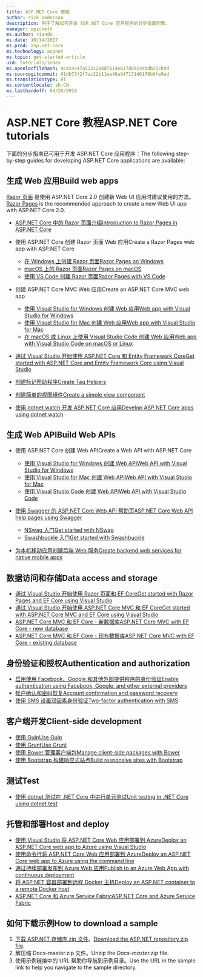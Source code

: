 ```yaml
---
title: ASP.NET Core 教程
author: rick-anderson
description: 用于了解如何开发 ASP.NET Core 应用程序的分步指南列表。
manager: wpickett
ms.author: riande
ms.date: 10/14/2017
ms.prod: asp.net-core
ms.technology: aspnet
ms.topic: get-started-article
uid: tutorials/index
ms.openlocfilehash: 9cd14a47a512c2a887614e617dd914dbdb25cb9d
ms.sourcegitcommit: 01db73f2f7ac22b11ea48a947131d6176b0fe9ad
ms.translationtype: HT
ms.contentlocale: zh-CN
ms.lasthandoff: 04/26/2018
---
```

# <a name="aspnet-core-tutorials"></a><span data-ttu-id="6b33a-103">ASP.NET Core 教程</span><span class="sxs-lookup"><span data-stu-id="6b33a-103">ASP.NET Core tutorials</span></span>

<span data-ttu-id="6b33a-104">下面的分步指南已可用于开发 ASP.NET Core 应用程序：</span><span class="sxs-lookup"><span data-stu-id="6b33a-104">The following step-by-step guides for developing ASP.NET Core applications are available:</span></span>

## <a name="build-web-apps"></a><span data-ttu-id="6b33a-105">生成 Web 应用</span><span class="sxs-lookup"><span data-stu-id="6b33a-105">Build web apps</span></span>

<span data-ttu-id="6b33a-106">[Razor 页面](xref:mvc/razor-pages/index) 是使用 ASP.NET Core 2.0 创建新 Web UI 应用时建议使用的方法。</span><span class="sxs-lookup"><span data-stu-id="6b33a-106">[Razor Pages](xref:mvc/razor-pages/index) is the recommended approach to create a new Web UI app with ASP.NET Core 2.0.</span></span>

* [<span data-ttu-id="6b33a-107">ASP.NET Core 中的 Razor 页面介绍</span><span class="sxs-lookup"><span data-stu-id="6b33a-107">Introduction to Razor Pages in ASP.NET Core</span></span>](xref:mvc/razor-pages/index)
* <span data-ttu-id="6b33a-108">使用 ASP.NET Core 创建 Razor 页面 Web 应用</span><span class="sxs-lookup"><span data-stu-id="6b33a-108">Create a Razor Pages web app with ASP.NET Core</span></span>

   * [<span data-ttu-id="6b33a-109">在 Windows 上创建 Razor 页面</span><span class="sxs-lookup"><span data-stu-id="6b33a-109">Razor Pages on Windows</span></span>](xref:tutorials/razor-pages/index)
   * [<span data-ttu-id="6b33a-110">macOS 上的 Razor 页面</span><span class="sxs-lookup"><span data-stu-id="6b33a-110">Razor Pages on macOS</span></span>](xref:tutorials/razor-pages-mac/index)
   * [<span data-ttu-id="6b33a-111">使用 VS Code 创建 Razor 页面</span><span class="sxs-lookup"><span data-stu-id="6b33a-111">Razor Pages with VS Code</span></span>](xref:tutorials/razor-pages-vsc/index)  

* <span data-ttu-id="6b33a-112">创建 ASP.NET Core MVC Web 应用</span><span class="sxs-lookup"><span data-stu-id="6b33a-112">Create an ASP.NET Core MVC web app</span></span>

   * [<span data-ttu-id="6b33a-113">使用 Visual Studio for Windows 创建 Web 应用</span><span class="sxs-lookup"><span data-stu-id="6b33a-113">Web app with Visual Studio for Windows</span></span>](xref:tutorials/first-mvc-app/index)
   * [<span data-ttu-id="6b33a-114">使用 Visual Studio for Mac 创建 Web 应用</span><span class="sxs-lookup"><span data-stu-id="6b33a-114">Web app with Visual Studio for Mac</span></span>](xref:tutorials/first-mvc-app-mac/index)
   * [<span data-ttu-id="6b33a-115">在 macOS 或 Linux 上使用 Visual Studio Code 创建 Web 应用</span><span class="sxs-lookup"><span data-stu-id="6b33a-115">Web app with Visual Studio Code on macOS or Linux</span></span>](xref:tutorials/first-mvc-app-xplat/index)

* [<span data-ttu-id="6b33a-116">通过 Visual Studio 开始使用 ASP.NET Core 和 Entity Framework Core</span><span class="sxs-lookup"><span data-stu-id="6b33a-116">Get started with ASP.NET Core and Entity Framework Core using Visual Studio</span></span>](xref:data/ef-mvc/index)
* [<span data-ttu-id="6b33a-117">创建标记帮助程序</span><span class="sxs-lookup"><span data-stu-id="6b33a-117">Create Tag Helpers</span></span>](xref:mvc/views/tag-helpers/authoring)
* [<span data-ttu-id="6b33a-118">创建简单的视图组件</span><span class="sxs-lookup"><span data-stu-id="6b33a-118">Create a simple view component</span></span>](xref:mvc/views/view-components#walkthrough-creating-a-simple-view-component)
* [<span data-ttu-id="6b33a-119">使用 dotnet watch 开发 ASP.NET Core 应用</span><span class="sxs-lookup"><span data-stu-id="6b33a-119">Develop ASP.NET Core apps using dotnet watch</span></span>](xref:tutorials/dotnet-watch)

## <a name="build-web-apis"></a><span data-ttu-id="6b33a-120">生成 Web API</span><span class="sxs-lookup"><span data-stu-id="6b33a-120">Build Web APIs</span></span>
* <span data-ttu-id="6b33a-121">使用 ASP.NET Core 创建 Web API</span><span class="sxs-lookup"><span data-stu-id="6b33a-121">Create a Web API with ASP.NET Core</span></span>

  * [<span data-ttu-id="6b33a-122">使用 Visual Studio for Windows 创建 Web API</span><span class="sxs-lookup"><span data-stu-id="6b33a-122">Web API with Visual Studio for Windows</span></span>](xref:tutorials/first-web-api)
  * [<span data-ttu-id="6b33a-123">使用 Visual Studio for Mac 创建 Web API</span><span class="sxs-lookup"><span data-stu-id="6b33a-123">Web API with Visual Studio for Mac</span></span>](xref:tutorials/first-web-api-mac)
  * [<span data-ttu-id="6b33a-124">使用 Visual Studio Code 创建 Web API</span><span class="sxs-lookup"><span data-stu-id="6b33a-124">Web API with Visual Studio Code</span></span>](xref:tutorials/web-api-vsc)

* [<span data-ttu-id="6b33a-125">使用 Swagger 的 ASP.NET Core Web API 帮助页</span><span class="sxs-lookup"><span data-stu-id="6b33a-125">ASP.NET Core Web API help pages using Swagger</span></span>](xref:tutorials/web-api-help-pages-using-swagger)
  * [<span data-ttu-id="6b33a-126">NSwag 入门</span><span class="sxs-lookup"><span data-stu-id="6b33a-126">Get started with NSwag</span></span>](xref:tutorials/get-started-with-nswag)
  * [<span data-ttu-id="6b33a-127">Swashbuckle 入门</span><span class="sxs-lookup"><span data-stu-id="6b33a-127">Get started with Swashbuckle</span></span>](xref:tutorials/get-started-with-swashbuckle)

* [<span data-ttu-id="6b33a-128">为本机移动应用创建后端 Web 服务</span><span class="sxs-lookup"><span data-stu-id="6b33a-128">Create backend web services for native mobile apps</span></span>](xref:mobile/native-mobile-backend)

## <a name="data-access-and-storage"></a><span data-ttu-id="6b33a-129">数据访问和存储</span><span class="sxs-lookup"><span data-stu-id="6b33a-129">Data access and storage</span></span>
* [<span data-ttu-id="6b33a-130">通过 Visual Studio 开始使用 Razor 页面和 EF Core</span><span class="sxs-lookup"><span data-stu-id="6b33a-130">Get started with Razor Pages and EF Core using Visual Studio</span></span>](xref:data/ef-rp/intro)
* [<span data-ttu-id="6b33a-131">通过 Visual Studio 开始使用 ASP.NET Core MVC 和 EF Core</span><span class="sxs-lookup"><span data-stu-id="6b33a-131">Get started with ASP.NET Core MVC and EF Core using Visual Studio</span></span>](xref:data/ef-mvc/index)
* [<span data-ttu-id="6b33a-132">ASP.NET Core MVC 和 EF Core - 新数据库</span><span class="sxs-lookup"><span data-stu-id="6b33a-132">ASP.NET Core MVC with EF Core - new database</span></span>](/ef/core/get-started/aspnetcore/new-db)
* [<span data-ttu-id="6b33a-133">ASP.NET Core MVC 和 EF Core - 现有数据库</span><span class="sxs-lookup"><span data-stu-id="6b33a-133">ASP.NET Core MVC with EF Core - existing database</span></span>](/ef/core/get-started/aspnetcore/existing-db)

## <a name="authentication-and-authorization"></a><span data-ttu-id="6b33a-134">身份验证和授权</span><span class="sxs-lookup"><span data-stu-id="6b33a-134">Authentication and authorization</span></span>
* [<span data-ttu-id="6b33a-135">启用使用 Facebook、Google 和其他外部提供程序的身份验证</span><span class="sxs-lookup"><span data-stu-id="6b33a-135">Enable authentication using Facebook, Google, and other external providers</span></span>](xref:security/authentication/social/index)
* [<span data-ttu-id="6b33a-136">帐户确认和密码恢复</span><span class="sxs-lookup"><span data-stu-id="6b33a-136">Account confirmation and password recovery</span></span>](xref:security/authentication/accconfirm)
* [<span data-ttu-id="6b33a-137">使用 SMS 设置双因素身份验证</span><span class="sxs-lookup"><span data-stu-id="6b33a-137">Two-factor authentication with SMS</span></span>](xref:security/authentication/2fa)

## <a name="client-side-development"></a><span data-ttu-id="6b33a-138">客户端开发</span><span class="sxs-lookup"><span data-stu-id="6b33a-138">Client-side development</span></span>
* [<span data-ttu-id="6b33a-139">使用 Gulp</span><span class="sxs-lookup"><span data-stu-id="6b33a-139">Use Gulp</span></span>](xref:client-side/using-gulp)
* [<span data-ttu-id="6b33a-140">使用 Grunt</span><span class="sxs-lookup"><span data-stu-id="6b33a-140">Use Grunt</span></span>](xref:client-side/using-grunt)
* [<span data-ttu-id="6b33a-141">使用 Bower 管理客户端包</span><span class="sxs-lookup"><span data-stu-id="6b33a-141">Manage client-side packages with Bower</span></span>](xref:client-side/bower)
* [<span data-ttu-id="6b33a-142">使用 Bootstrap 构建响应式站点</span><span class="sxs-lookup"><span data-stu-id="6b33a-142">Build responsive sites with Bootstrap</span></span>](xref:client-side/bootstrap)

## <a name="test"></a><span data-ttu-id="6b33a-143">测试</span><span class="sxs-lookup"><span data-stu-id="6b33a-143">Test</span></span>
* [<span data-ttu-id="6b33a-144">使用 dotnet 测试在 .NET Core 中进行单元测试</span><span class="sxs-lookup"><span data-stu-id="6b33a-144">Unit testing in .NET Core using dotnet test</span></span>](/dotnet/articles/core/testing/unit-testing-with-dotnet-test)

## <a name="host-and-deploy"></a><span data-ttu-id="6b33a-145">托管和部署</span><span class="sxs-lookup"><span data-stu-id="6b33a-145">Host and deploy</span></span>
* [<span data-ttu-id="6b33a-146">使用 Visual Studio 将 ASP.NET Core Web 应用部署到 Azure</span><span class="sxs-lookup"><span data-stu-id="6b33a-146">Deploy an ASP.NET Core web app to Azure using Visual Studio</span></span>](xref:tutorials/publish-to-azure-webapp-using-vs)
* [<span data-ttu-id="6b33a-147">使用命令行将 ASP.NET Core Web 应用部署到 Azure</span><span class="sxs-lookup"><span data-stu-id="6b33a-147">Deploy an ASP.NET Core web app to Azure using the command line</span></span>](xref:tutorials/publish-to-azure-webapp-using-cli)
* [<span data-ttu-id="6b33a-148">通过持续部署发布到 Azure Web 应用</span><span class="sxs-lookup"><span data-stu-id="6b33a-148">Publish to an Azure Web App with continuous deployment</span></span>](xref:host-and-deploy/azure-apps/azure-continuous-deployment)
* [<span data-ttu-id="6b33a-149">将 ASP.NET 容器部署到远程 Docker 主机</span><span class="sxs-lookup"><span data-stu-id="6b33a-149">Deploy an ASP.NET container to a remote Docker host</span></span>](/azure/vs-azure-tools-docker-hosting-web-apps-in-docker)
* [<span data-ttu-id="6b33a-150">ASP.NET Core 和 Azure Service Fabric</span><span class="sxs-lookup"><span data-stu-id="6b33a-150">ASP.NET Core and Azure Service Fabric</span></span>](/azure/service-fabric/service-fabric-add-a-web-frontend)

<a name="download"></a> 
## <a name="how-to-download-a-sample"></a><span data-ttu-id="6b33a-151">如何下载示例</span><span class="sxs-lookup"><span data-stu-id="6b33a-151">How to download a sample</span></span>
1. <span data-ttu-id="6b33a-152">[下载 ASP.NET 存储库 zip 文件](https://codeload.github.com/aspnet/Docs/zip/master)。</span><span class="sxs-lookup"><span data-stu-id="6b33a-152">[Download the ASP.NET repository zip file](https://codeload.github.com/aspnet/Docs/zip/master).</span></span>
1. <span data-ttu-id="6b33a-153">解压缩 Docs-master.zip 文件。</span><span class="sxs-lookup"><span data-stu-id="6b33a-153">Unzip the *Docs-master.zip* file.</span></span>
1. <span data-ttu-id="6b33a-154">使用示例链接中的 URL 帮助你导航到示例目录。</span><span class="sxs-lookup"><span data-stu-id="6b33a-154">Use the URL in the sample link to help you navigate to the sample directory.</span></span> 
